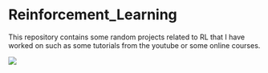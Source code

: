 # Reinforcement_Learning

This repository contains some random projects related to RL that I have worked on such as some tutorials from the youtube or some online courses.

![](https://github.com/Praj390/Reinforcement_Learning/q_learn.gif)
